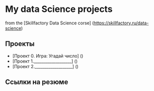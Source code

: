 # My data Science projects

from the [Skillfactory Data Science corse] (https://skillfactory.ru/data-science)

## Проекты

* [Проект 0. Игра: Угадай число] ()
* [Проект 1.___________________] ()
* [Проект 2.___________________] ()

## Ссылки на резюме